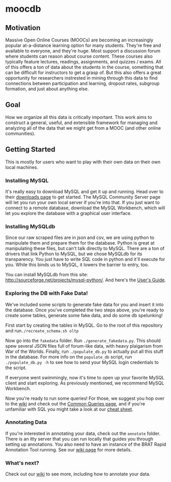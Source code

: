 # moocdb

## Motivation
Massive Open Online Courses (MOOCs) are becoming an increasingly popular at-a-distance learning option for many students. They're free and available to everyone, and they're huge. Most support a discussion forum where students can reason about course content. These courses also typically feature lectures, readings, assignments, and quizzes / exams. All of this offers a ton of data about the students in the course, something that can be difficult for instructors to get a grasp of. But this also offers a great opportunity for researchers instrested in mining through this data to find connections between participation and learning, dropout rates, subgroup formation, and just about anything else. 

## Goal
How we organize all this data is critically important. This work aims to construct a general, useful, and extensible framework for managing and analyzing all of the data that we might get from a MOOC (and other online communities).

## Getting Started

This is mostly for users who want to play with their own data on their own local machines. 

### Installing MySQL

It's really easy to download MySQL and get it up and running. Head over to their [downloads page](http://dev.mysql.com/downloads/) to get started. The MySQL Community Server page will let you run your own local server if you're into that. If you just want to connect to a remote database, download the MySQL Workbench, which will let you explore the database with a graphical user interface.

### Installing MySQLdb

Since our raw scraped files are in json and csv, we are using python to manipulate them and prepare them for the database. Python is great at manipulating these files, but can't talk directly to MySQL. There are a ton of drivers that link Python to MySQL, but we chose MySQLdb for its transparency. You just have to write SQL code in python and it'll execute for you. While this binds us to MySQL, it lowers the barrier to entry, too. 

You can install MySQLdb from this site: <http://sourceforge.net/projects/mysql-python/>. And here's the [User's Guide](http://mysql-python.sourceforge.net/MySQLdb.html).

### Exploring the DB with Fake Data!

We've included some scripts to generate fake data for you and insert it into the database. Once you've completed the two steps above, you're ready to create some tables, generate some fake data, and do some db spelunking!

First start by creating the tables in MySQL. Go to the root of this repository and run`./recreate_schema.sh oltp`

Now go into the `fakedata` folder. Run `./generate_fakedata.py`. This should spew several JSON files full of forum-like data, with heavy plaigarism from War of the Worlds. Finally, run `./populate_db.py` to actually put all this stuff in the database. For more info on the `populate_db` script, run `./populate_db.py -h` to see how to send your MySQL login credentials to the script.

If everyone went swimmingly, now it's time to open up your favorite MySQL client and start exploring. As previously mentioned, we recommend MySQL Workbench.

Now you're ready to run some queries! For those, we suggest you hop over to the [wiki](https://github.com/ryanaustincarlson/moocdb/wiki) and check out the [Common Queries page](https://github.com/ryanaustincarlson/moocdb/wiki/common-queries), and if you're unfamiliar with SQL you might take a look at our [cheat sheet](https://github.com/ryanaustincarlson/moocdb/wiki/MySQL-Cheat-Sheet).

### Annotating Data

If you're interested in annotating your data, check out the `annotate` folder.  There is an itty server that you can run locally that guides you through setting up annotations. You also need to have an instance of the BRAT Rapid Annotation Tool running. See our [wiki page](https://github.com/ryanaustincarlson/moocdb/wiki/annotations) for more details.

### What's next?

Check out our [wiki](https://github.com/ryanaustincarlson/moocdb/wiki) to see more, including how to annotate your data.

